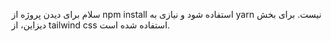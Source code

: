 سلام
برای دیدن پروژه از npm install استفاده شود و نیازی به yarn نیست.
برای بخش دیزاین، از tailwind css استفاده شده است.
